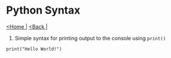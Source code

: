 # Python Syntax

[<Home |](../../../../README.md) [<Back |](../python.md)


1. Simple syntax for printing output to the console using `print()`
```
print("Hello World!")
```

